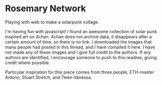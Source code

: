 # Rosemary Network
Playing with web to make a solarpunk collage.

I'm having fun with javascript! I found an awesome collection
of solar punk inspired art on 4chan. 4chan does not archive data,
it disappears after a certain amount of time, so there is no link.
I downloaded the images that many people had posted in this thread,
and I have compiled it here. I have not made any of these images and
I give full credit to the authors. If any authors are identified, I
encourage someone to push to this readme, giving credit where possible. 

Particular inspiration for this piece comes from three people, 
ETH-master Aidono, Stuart Stretch, and Teien Vanessa.
